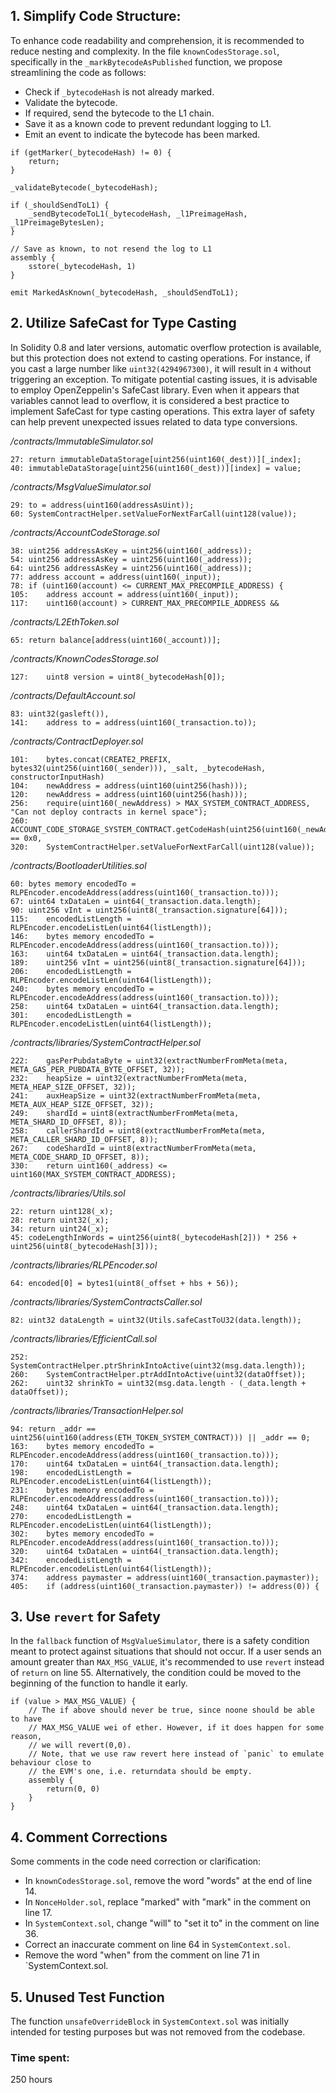 ## 1. **Simplify Code Structure**: 
To enhance code readability and comprehension, it is recommended to reduce nesting and complexity. In the file `knownCodesStorage.sol`, specifically in the `_markBytecodeAsPublished` function, we propose streamlining the code as follows:

   - Check if `_bytecodeHash` is not already marked.
   - Validate the bytecode.
   - If required, send the bytecode to the L1 chain.
   - Save it as a known code to prevent redundant logging to L1.
   - Emit an event to indicate the bytecode has been marked.

```solidity
if (getMarker(_bytecodeHash) != 0) {
    return;
}

_validateBytecode(_bytecodeHash);

if (_shouldSendToL1) {
    _sendBytecodeToL1(_bytecodeHash, _l1PreimageHash, _l1PreimageBytesLen);
}

// Save as known, to not resend the log to L1
assembly {
    sstore(_bytecodeHash, 1)
}

emit MarkedAsKnown(_bytecodeHash, _shouldSendToL1);
```
## 2. Utilize SafeCast for Type Casting

In Solidity 0.8 and later versions, automatic overflow protection is available, but this protection does not extend to casting operations. For instance, if you cast a large number like `uint32(4294967300)`, it will result in `4` without triggering an exception. To mitigate potential casting issues, it is advisable to employ OpenZeppelin's SafeCast library. Even when it appears that variables cannot lead to overflow, it is considered a best practice to implement SafeCast for type casting operations. This extra layer of safety can help prevent unexpected issues related to data type conversions.

*/contracts/ImmutableSimulator.sol*

```solidity
27:	return immutableDataStorage[uint256(uint160(_dest))][_index];
40:	immutableDataStorage[uint256(uint160(_dest))][index] = value;
```

*/contracts/MsgValueSimulator.sol*

```solidity
29:	to = address(uint160(addressAsUint));
60:	SystemContractHelper.setValueForNextFarCall(uint128(value));
```

*/contracts/AccountCodeStorage.sol*

```solidity
38:	uint256 addressAsKey = uint256(uint160(_address));
54:	uint256 addressAsKey = uint256(uint160(_address));
64:	uint256 addressAsKey = uint256(uint160(_address));
77:	address account = address(uint160(_input));
78:	if (uint160(account) <= CURRENT_MAX_PRECOMPILE_ADDRESS) {
105:	address account = address(uint160(_input));
117:	uint160(account) > CURRENT_MAX_PRECOMPILE_ADDRESS &&
```

*/contracts/L2EthToken.sol*

```solidity
65:	return balance[address(uint160(_account))];
```

*/contracts/KnownCodesStorage.sol*

```solidity
127:	uint8 version = uint8(_bytecodeHash[0]);
```

*/contracts/DefaultAccount.sol*

```solidity
83:	uint32(gasleft()),
141:	address to = address(uint160(_transaction.to));
```

*/contracts/ContractDeployer.sol*

```solidity
101:	bytes.concat(CREATE2_PREFIX, bytes32(uint256(uint160(_sender))), _salt, _bytecodeHash, constructorInputHash)
104:	newAddress = address(uint160(uint256(hash)));
120:	newAddress = address(uint160(uint256(hash)));
256:	require(uint160(_newAddress) > MAX_SYSTEM_CONTRACT_ADDRESS, "Can not deploy contracts in kernel space");
260:	ACCOUNT_CODE_STORAGE_SYSTEM_CONTRACT.getCodeHash(uint256(uint160(_newAddress))) == 0x0,
320:	SystemContractHelper.setValueForNextFarCall(uint128(value));
```

*/contracts/BootloaderUtilities.sol*

```solidity
60:	bytes memory encodedTo = RLPEncoder.encodeAddress(address(uint160(_transaction.to)));
67:	uint64 txDataLen = uint64(_transaction.data.length);
90:	uint256 vInt = uint256(uint8(_transaction.signature[64]));
115:	encodedListLength = RLPEncoder.encodeListLen(uint64(listLength));
146:	bytes memory encodedTo = RLPEncoder.encodeAddress(address(uint160(_transaction.to)));
163:	uint64 txDataLen = uint64(_transaction.data.length);
189:	uint256 vInt = uint256(uint8(_transaction.signature[64]));
206:	encodedListLength = RLPEncoder.encodeListLen(uint64(listLength));
240:	bytes memory encodedTo = RLPEncoder.encodeAddress(address(uint160(_transaction.to)));
258:	uint64 txDataLen = uint64(_transaction.data.length);
301:	encodedListLength = RLPEncoder.encodeListLen(uint64(listLength));
```

*/contracts/libraries/SystemContractHelper.sol*

```solidity
222:	gasPerPubdataByte = uint32(extractNumberFromMeta(meta, META_GAS_PER_PUBDATA_BYTE_OFFSET, 32));
232:	heapSize = uint32(extractNumberFromMeta(meta, META_HEAP_SIZE_OFFSET, 32));
241:	auxHeapSize = uint32(extractNumberFromMeta(meta, META_AUX_HEAP_SIZE_OFFSET, 32));
249:	shardId = uint8(extractNumberFromMeta(meta, META_SHARD_ID_OFFSET, 8));
258:	callerShardId = uint8(extractNumberFromMeta(meta, META_CALLER_SHARD_ID_OFFSET, 8));
267:	codeShardId = uint8(extractNumberFromMeta(meta, META_CODE_SHARD_ID_OFFSET, 8));
330:	return uint160(_address) <= uint160(MAX_SYSTEM_CONTRACT_ADDRESS);
```

*/contracts/libraries/Utils.sol*

```solidity
22:	return uint128(_x);
28:	return uint32(_x);
34:	return uint24(_x);
45:	codeLengthInWords = uint256(uint8(_bytecodeHash[2])) * 256 + uint256(uint8(_bytecodeHash[3]));
```

*/contracts/libraries/RLPEncoder.sol*

```solidity
64:	encoded[0] = bytes1(uint8(_offset + hbs + 56));
```

*/contracts/libraries/SystemContractsCaller.sol*

```solidity
82:	uint32 dataLength = uint32(Utils.safeCastToU32(data.length));
```

*/contracts/libraries/EfficientCall.sol*

```solidity
252:	SystemContractHelper.ptrShrinkIntoActive(uint32(msg.data.length));
260:	SystemContractHelper.ptrAddIntoActive(uint32(dataOffset));
262:	uint32 shrinkTo = uint32(msg.data.length - (_data.length + dataOffset));
```

*/contracts/libraries/TransactionHelper.sol*

```solidity
94:	return _addr == uint256(uint160(address(ETH_TOKEN_SYSTEM_CONTRACT))) || _addr == 0;
163:	bytes memory encodedTo = RLPEncoder.encodeAddress(address(uint160(_transaction.to)));
170:	uint64 txDataLen = uint64(_transaction.data.length);
198:	encodedListLength = RLPEncoder.encodeListLen(uint64(listLength));
231:	bytes memory encodedTo = RLPEncoder.encodeAddress(address(uint160(_transaction.to)));
248:	uint64 txDataLen = uint64(_transaction.data.length);
270:	encodedListLength = RLPEncoder.encodeListLen(uint64(listLength));
302:	bytes memory encodedTo = RLPEncoder.encodeAddress(address(uint160(_transaction.to)));
320:	uint64 txDataLen = uint64(_transaction.data.length);
342:	encodedListLength = RLPEncoder.encodeListLen(uint64(listLength));
374:	address paymaster = address(uint160(_transaction.paymaster));
405:	if (address(uint160(_transaction.paymaster)) != address(0)) {
```

## 3. **Use `revert` for Safety**
In the `fallback` function of `MsgValueSimulator`, there is a safety condition meant to protect against situations that should not occur. If a user sends an amount greater than `MAX_MSG_VALUE`, it's recommended to use `revert` instead of `return` on line 55. Alternatively, the condition could be moved to the beginning of the function to handle it early.

```solidity
if (value > MAX_MSG_VALUE) {
    // The if above should never be true, since noone should be able to have
    // MAX_MSG_VALUE wei of ether. However, if it does happen for some reason,
    // we will revert(0,0).
    // Note, that we use raw revert here instead of `panic` to emulate behaviour close to
    // the EVM's one, i.e. returndata should be empty.
    assembly {
        return(0, 0)
    }
}
```

## 4. **Comment Corrections**
 Some comments in the code need correction or clarification:

   - In `knownCodesStorage.sol`, remove the word "words" at the end of line 14.
   - In `NonceHolder.sol`, replace "marked" with "mark" in the comment on line 17.
   - In `SystemContext.sol`, change "will" to "set it to" in the comment on line 36.
   - Correct an inaccurate comment on line 64 in `SystemContext.sol`.
   - Remove the word "when" from the comment on line 71 in `SystemContext.sol.

## 5. **Unused Test Function**
 The function `unsafeOverrideBlock` in `SystemContext.sol` was initially intended for testing purposes but was not removed from the codebase.



### Time spent:
250 hours